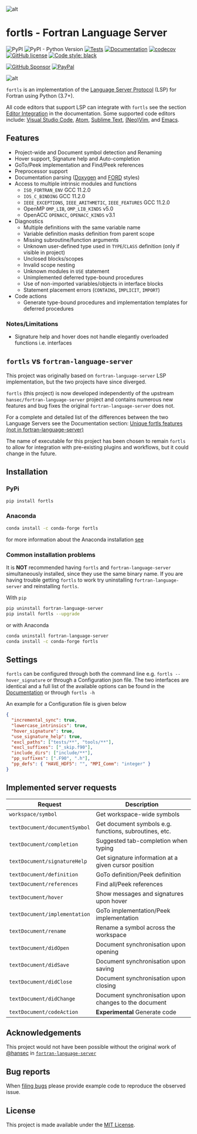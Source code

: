 ![alt](https://raw.githubusercontent.com/gnikit/fortls/master/assets/logo.png)

# fortls - Fortran Language Server

![PyPI](https://img.shields.io/pypi/v/fortls)
![PyPI - Python Version](https://img.shields.io/pypi/pyversions/fortls)
[![Tests](https://github.com/gnikit/fortls/actions/workflows/main.yml/badge.svg)](https://github.com/gnikit/fortls/actions/workflows/main.yml)
[![Documentation](https://github.com/gnikit/fortls/actions/workflows/docs.yml/badge.svg)](https://github.com/gnikit/fortls/actions/workflows/docs.yml)
[![codecov](https://codecov.io/gh/gnikit/fortls/branch/master/graph/badge.svg?token=ZEXUX0R65M)](https://codecov.io/gh/gnikit/fortls)
[![GitHub license](https://img.shields.io/github/license/gnikit/fortls)](https://github.com/gnikit/fortls/blob/master/LICENSE)
[![Code style: black](https://img.shields.io/badge/code%20style-black-000000.svg)](https://github.com/psf/black)

[![GitHub Sponsor](https://img.shields.io/static/v1?style=social&label=Sponsor&message=%E2%9D%A4&logo=GitHub&color&link=%3Curl%3E)](https://github.com/sponsors/gnikit)
[![PayPal](https://img.shields.io/static/v1?style=social&label=Donate&message=%E2%9D%A4&logo=Paypal&color&link=%3Curl%3E)](https://paypal.me/inikit)

![alt](https://raw.githubusercontent.com/gnikit/fortls/master/assets/animations/intro-demo.gif)

`fortls` is an implementation of the [Language Server Protocol](https://github.com/Microsoft/language-server-protocol)
(LSP) for Fortran using Python (3.7+).

All code editors that support LSP can integrate with `fortls` see the section
[Editor Integration](https://gnikit.github.io/fortls/editor_integration.html#editor-integration) in the documentation.
Some supported code editors include:
[Visual Studio Code](https://gnikit.github.io/fortls/editor_integration.html#visual-studio-code),
[Atom](https://gnikit.github.io/fortls/editor_integration.html#atom),
[Sublime Text](https://gnikit.github.io/fortls/editor_integration.html#sublime-text),
[(Neo)Vim](https://gnikit.github.io/fortls/editor_integration.html#vim-neovim-gvim),
and [Emacs](https://gnikit.github.io/fortls/editor_integration.html#emacs).

## Features

- Project-wide and Document symbol detection and Renaming
- Hover support, Signature help and Auto-completion
- GoTo/Peek implementation and Find/Peek references
- Preprocessor support
- Documentation parsing ([Doxygen](http://www.doxygen.org/) and
  [FORD](https://github.com/Fortran-FOSS-Programmers/ford) styles)
- Access to multiple intrinsic modules and functions
  - `ISO_FORTRAN_ENV` GCC 11.2.0
  - `IOS_C_BINDING` GCC 11.2.0
  - `IEEE_EXCEPTIONS`, `IEEE_ARITHMETIC`, `IEEE_FEATURES` GCC 11.2.0
  - OpenMP `OMP_LIB`, `OMP_LIB_KINDS` v5.0
  - OpenACC `OPENACC`, `OPENACC_KINDS` v3.1
- Diagnostics
  - Multiple definitions with the same variable name
  - Variable definition masks definition from parent scope
  - Missing subroutine/function arguments
  - Unknown user-defined type used in `TYPE`/`CLASS` definition
    (only if visible in project)
  - Unclosed blocks/scopes
  - Invalid scope nesting
  - Unknown modules in `USE` statement
  - Unimplemented deferred type-bound procedures
  - Use of non-imported variables/objects in interface blocks
  - Statement placement errors (`CONTAINS`, `IMPLICIT`, `IMPORT`)
- Code actions
  - Generate type-bound procedures and implementation templates for
    deferred procedures

### Notes/Limitations

- Signature help and hover does not handle elegantly overloaded functions i.e. interfaces

## `fortls` vs `fortran-language-server`

This project was originally based on `fortran-language-server` LSP implementation, but the two projects have since diverged.

`fortls` (this project) is now developed independently of the upstream `hansec/fortran-language-server` project and contains numerous new features and bug fixes
the original `fortran-language-server` does not.

For a complete and detailed list of the differences between the two Language Servers
see the Documentation section: [Unique fortls features (not in fortran-language-server)](https://gnikit.github.io/fortls/fortls_changes.html)

The name of executable for this project has been chosen to remain `fortls`
to allow for integration with pre-existing plugins and workflows, but it could
change in the future.

## Installation

### PyPi

```sh
pip install fortls
```

### Anaconda

```sh
conda install -c conda-forge fortls
```

for more information about the Anaconda installation [see](https://github.com/conda-forge/fortls-feedstock#about-fortls)

### Common installation problems

It is **NOT** recommended having `fortls` and `fortran-language-server`
simultaneously installed, since they use the same binary name. If you are having trouble
getting `fortls` to work try uninstalling `fortran-language-server` and reinstalling `fortls`.

With `pip`

```sh
pip uninstall fortran-language-server
pip install fortls --upgrade
```

or with Anaconda

```sh
conda uninstall fortran-language-server
conda install -c conda-forge fortls
```

## Settings

`fortls` can be configured through both the command line e.g.
`fortls --hover_signature` or through a Configuration json file.
The two interfaces are identical and a full list of the available options can
be found in the [Documentation](https://gnikit.github.io/fortls/options.html)
or through `fortls -h`

An example for a Configuration file is given below

```json
{
  "incremental_sync": true,
  "lowercase_intrinsics": true,
  "hover_signature": true,
  "use_signature_help": true,
  "excl_paths": ["tests/**", "tools/**"],
  "excl_suffixes": ["_skip.f90"],
  "include_dirs": ["include/**"],
  "pp_suffixes": [".F90", ".h"],
  "pp_defs": { "HAVE_HDF5": "", "MPI_Comm": "integer" }
}
```

## Implemented server requests

| Request                       | Description                                            |
| ----------------------------- | ------------------------------------------------------ |
| `workspace/symbol`            | Get workspace-wide symbols                             |
| `textDocument/documentSymbol` | Get document symbols e.g. functions, subroutines, etc. |
| `textDocument/completion`     | Suggested tab-completion when typing                   |
| `textDocument/signatureHelp`  | Get signature information at a given cursor position   |
| `textDocument/definition`     | GoTo definition/Peek definition                        |
| `textDocument/references`     | Find all/Peek references                               |
| `textDocument/hover`          | Show messages and signatures upon hover                |
| `textDocument/implementation` | GoTo implementation/Peek implementation                |
| `textDocument/rename`         | Rename a symbol across the workspace                   |
| `textDocument/didOpen`        | Document synchronisation upon opening                  |
| `textDocument/didSave`        | Document synchronisation upon saving                   |
| `textDocument/didClose`       | Document synchronisation upon closing                  |
| `textDocument/didChange`      | Document synchronisation upon changes to the document  |
| `textDocument/codeAction`     | **Experimental** Generate code                         |

## Acknowledgements

This project would not have been possible without the original work of [@hansec](https://github.com/hansec/)
in [`fortran-language-server`](https://github.com/hansec/fortran-language-server)

<!-- ## Support

If you want to support this project you can do it through

[![Alt](https://www.paypalobjects.com/webstatic/mktg/Logo/pp-logo-150px.png)](https://paypal.me/inikit)
[!["Buy Me A Coffee"](https://www.buymeacoffee.com/assets/img/custom_images/orange_img.png)](https://www.buymeacoffee.com/gnikit) -->

## Bug reports

When [filing bugs](https://github.com/gnikit/fortls/issues/new)
please provide example code to reproduce the observed issue.

## License

This project is made available under the [MIT License](https://github.com/gnikit/fortls/blob/master/LICENSE).

